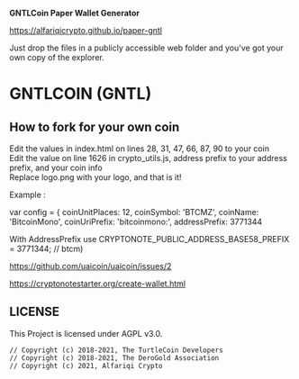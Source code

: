 
**GNTLCoin Paper Wallet Generator**

https://alfariqicrypto.github.io/paper-gntl

Just drop the files in a publicly accessible web folder and you've got your own copy of the explorer.

# GNTLCOIN (GNTL)
## How to fork for your own coin
Edit the values in index.html on lines 28, 31, 47, 66, 87, 90  to your coin  
Edit the value on line 1626 in crypto_utils.js, address prefix to your address prefix, and your coin info  
Replace logo.png with your logo, and that is it!

Example :

var config = {
coinUnitPlaces: 12,
coinSymbol: 'BTCMZ',
coinName: 'BitcoinMono',
coinUriPrefix: 'bitcoinmono:',
addressPrefix: 3771344
 
With AddressPrefix use CRYPTONOTE_PUBLIC_ADDRESS_BASE58_PREFIX = 3771344; // btcm) 

https://github.com/uaicoin/uaicoin/issues/2

https://cryptonotestarter.org/create-wallet.html

## LICENSE

This Project is licensed under AGPL v3.0.
```
// Copyright (c) 2018-2021, The TurtleCoin Developers
// Copyright (c) 2018-2021, The DeroGold Association
// Copyright (c) 2021, Alfariqi Crypto
```
